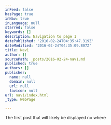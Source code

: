 ```yaml
---
inFeed: false
hasPage: true
inNav: true
inLanguage: null
starred: false
keywords: []
description: Navigation to page 1
datePublished: '2016-02-24T04:35:47.319Z'
dateModified: '2016-02-24T04:35:09.807Z'
title: Nav1
author: []
sourcePath: _posts/2016-02-24-nav1.md
published: true
authors: []
publisher:
  name: null
  domain: null
  url: null
  favicon: null
url: nav1/index.html
_type: WebPage

---
```

The first post that will likely be displayed no where